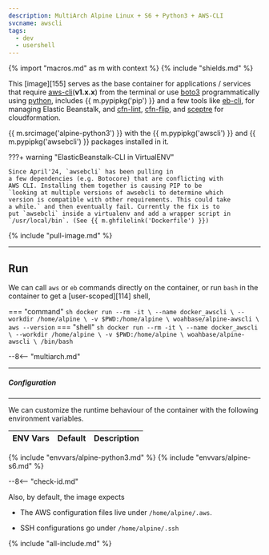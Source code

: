 ```yaml
---
description: MultiArch Alpine Linux + S6 + Python3 + AWS-CLI
svcname: awscli
tags:
  - dev
  - usershell
---
```


{% import "macros.md" as m with context %}
{% include "shields.md" %}

This [image][155] serves as the base container for applications
/ services that require [aws-cli][4](**v1.x.x**) from the terminal or use
[boto3][7] programmatically using [python][5], includes {{
m.pypipkg('pip') }} and a few tools like [eb-cli][8], for
managing Elastic Beanstalk, and [cfn-lint][9], [cfn-flip][10],
and [sceptre][11] for cloudformation.

{{ m.srcimage('alpine-python3') }} with the {{ m.pypipkg('awscli')
}} and {{ m.pypipkg('awsebcli') }} packages installed in it.

???+ warning "ElasticBeanstalk-CLI in VirtualENV"

    Since April'24, `awsebcli` has been pulling in
    a few dependencies (e.g. Botocore) that are conflicting with
    AWS CLI. Installing them together is causing PIP to be
    `looking at multiple versions of awsebcli to determine which
    version is compatible with other requirements. This could take
    a while.` and then eventually fail. Currently the fix is to
    put `awsebcli` inside a virtualenv and add a wrapper script in
    `/usr/local/bin`. (See {{ m.ghfilelink('Dockerfile') }})

{% include "pull-image.md" %}

---
Run
---

We can call `aws` or `eb` commands directly on the container, or run
`bash` in the container to get a [user-scoped][114] shell,

=== "command"
    ``` sh
    docker run --rm -it \
      --name docker_awscli \
      --workdir /home/alpine \
      -v $PWD:/home/alpine \
    woahbase/alpine-awscli \
      aws --version
    ```
=== "shell"
    ``` sh
    docker run --rm -it \
      --name docker_awscli \
      --workdir /home/alpine \
      -v $PWD:/home/alpine \
    woahbase/alpine-awscli \
      /bin/bash
    ```

--8<-- "multiarch.md"

---
##### Configuration
---

We can customize the runtime behaviour of the container with the
following environment variables.

| ENV Vars                 | Default      | Description
| :---                     | :---         | :---
{% include "envvars/alpine-python3.md" %}
{% include "envvars/alpine-s6.md" %}

--8<-- "check-id.md"

Also, by default, the image expects

* The AWS configuration files live under `/home/alpine/.aws`.

* SSH configurations go under `/home/alpine/.ssh`

[4]: https://aws.amazon.com/cli/
[5]: https://www.python.org/
[7]: https://boto3.readthedocs.io/
[8]: https://github.com/aws/aws-elastic-beanstalk-cli
[9]: https://github.com/aws-cloudformation/cfn-python-lint
[10]: https://github.com/awslabs/aws-cfn-template-flip
[11]: https://github.com/Sceptre/sceptre
[12]: https://github.com/donnemartin/awesome-aws

{% include "all-include.md" %}
